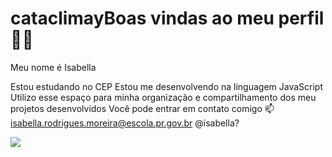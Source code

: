 # cataclimayBoas vindas ao meu perfil 💙💙
Meu nome é Isabella 

Estou estudando no CEP
Estou me desenvolvendo na linguagem JavaScript
Utilizo esse espaço para minha organização e compartilhamento dos meu projetos desenvolvidos
Você pode entrar em contato comigo 📫
isabella.rodrigues.moreira@escola.pr.gov.br
@isabella?

![](https://i.giphy.com/media/v1.Y2lkPTc5MGI3NjExajI0dmNneWlwY2NiamQ4YW5rcGkxem83bTV6YTY4cGRreHNuY3o4ciZlcD12MV9pbnRlcm5hbF9naWZfYnlfaWQmY3Q9Zw/P2m7FvWwZE91e/giphy.gif)
